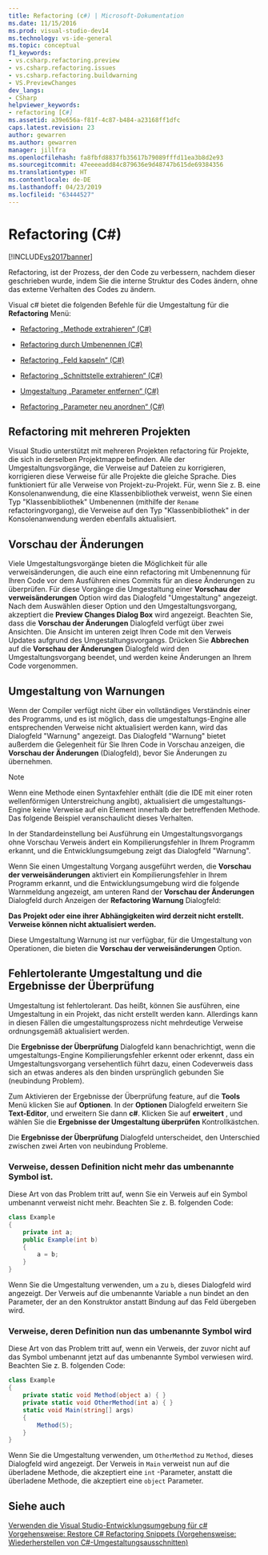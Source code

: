 ```yaml
---
title: Refactoring (c#) | Microsoft-Dokumentation
ms.date: 11/15/2016
ms.prod: visual-studio-dev14
ms.technology: vs-ide-general
ms.topic: conceptual
f1_keywords:
- vs.csharp.refactoring.preview
- vs.csharp.refactoring.issues
- vs.csharp.refactoring.buildwarning
- VS.PreviewChanges
dev_langs:
- CSharp
helpviewer_keywords:
- refactoring [C#]
ms.assetid: a39e656a-f81f-4c87-b484-a23168ff1dfc
caps.latest.revision: 23
author: gewarren
ms.author: gewarren
manager: jillfra
ms.openlocfilehash: fa8fbfd8837fb35617b79089fffd11ea3b8d2e93
ms.sourcegitcommit: 47eeeeadd84c879636e9d48747b615de69384356
ms.translationtype: HT
ms.contentlocale: de-DE
ms.lasthandoff: 04/23/2019
ms.locfileid: "63444527"
---
```

# <a name="refactoring-c"></a>Refactoring (C#)
[!INCLUDE[vs2017banner](../includes/vs2017banner.md)]

Refactoring, ist der Prozess, der den Code zu verbessern, nachdem dieser geschrieben wurde, indem Sie die interne Struktur des Codes ändern, ohne das externe Verhalten des Codes zu ändern.  
  
 Visual c# bietet die folgenden Befehle für die Umgestaltung für die **Refactoring** Menü:  
  
- [Refactoring „Methode extrahieren“ (C#)](../csharp-ide/extract-method-refactoring-csharp.md)  
  
- [Refactoring durch Umbenennen (C#)](../csharp-ide/rename-refactoring-csharp.md)  
  
- [Refactoring „Feld kapseln“ (C#)](../csharp-ide/encapsulate-field-refactoring-csharp.md)  
  
- [Refactoring „Schnittstelle extrahieren“ (C#)](../csharp-ide/extract-interface-refactoring-csharp.md)  
  
- [Umgestaltung „Parameter entfernen“ (C#)](../csharp-ide/remove-parameters-refactoring-csharp.md)  
  
- [Refactoring „Parameter neu anordnen“ (C#)](../csharp-ide/reorder-parameters-refactoring-csharp.md)  
  
## <a name="multi-project-refactoring"></a>Refactoring mit mehreren Projekten  
 Visual Studio unterstützt mit mehreren Projekten refactoring für Projekte, die sich in derselben Projektmappe befinden. Alle der Umgestaltungsvorgänge, die Verweise auf Dateien zu korrigieren, korrigieren diese Verweise für alle Projekte die gleiche Sprache. Dies funktioniert für alle Verweise von Projekt-zu-Projekt. Für, wenn Sie z. B. eine Konsolenanwendung, die eine Klassenbibliothek verweist, wenn Sie einen Typ "Klassenbibliothek" Umbenennen (mithilfe der `Rename` refactoringvorgang), die Verweise auf den Typ "Klassenbibliothek" in der Konsolenanwendung werden ebenfalls aktualisiert.  
  
## <a name="changes-preview"></a>Vorschau der Änderungen  
 Viele Umgestaltungsvorgänge bieten die Möglichkeit für alle verweisänderungen, die auch eine einn refactoring mit Umbenennung für Ihren Code vor dem Ausführen eines Commits für an diese Änderungen zu überprüfen. Für diese Vorgänge die Umgestaltung einer **Vorschau der verweisänderungen** Option wird das Dialogfeld "Umgestaltung" angezeigt. Nach dem Auswählen dieser Option und den Umgestaltungsvorgang, akzeptiert die **Preview Changes Dialog Box** wird angezeigt. Beachten Sie, dass die **Vorschau der Änderungen** Dialogfeld verfügt über zwei Ansichten. Die Ansicht im unteren zeigt Ihren Code mit den Verweis Updates aufgrund des Umgestaltungsvorgangs. Drücken Sie **Abbrechen** auf die **Vorschau der Änderungen** Dialogfeld wird den Umgestaltungsvorgang beendet, und werden keine Änderungen an Ihrem Code vorgenommen.  
  
## <a name="refactoring-warnings"></a>Umgestaltung von Warnungen  
 Wenn der Compiler verfügt nicht über ein vollständiges Verständnis einer des Programms, und es ist möglich, dass die umgestaltungs-Engine alle entsprechenden Verweise nicht aktualisiert werden kann, wird das Dialogfeld "Warnung" angezeigt. Das Dialogfeld "Warnung" bietet außerdem die Gelegenheit für Sie Ihren Code in Vorschau anzeigen, die **Vorschau der Änderungen** (Dialogfeld), bevor Sie Änderungen zu übernehmen.  
  
> [!NOTE]
> Wenn eine Methode einen Syntaxfehler enthält (die die IDE mit einer roten wellenförmigen Unterstreichung angibt), aktualisiert die umgestaltungs-Engine keine Verweise auf ein Element innerhalb der betreffenden Methode. Das folgende Beispiel veranschaulicht dieses Verhalten.  
  
 In der Standardeinstellung bei Ausführung ein Umgestaltungsvorgangs ohne Vorschau Verweis ändert ein Kompilierungsfehler in Ihrem Programm erkannt, und die Entwicklungsumgebung zeigt das Dialogfeld "Warnung".  
  
 Wenn Sie einen Umgestaltung Vorgang ausgeführt werden, die **Vorschau der verweisänderungen** aktiviert ein Kompilierungsfehler in Ihrem Programm erkannt, und die Entwicklungsumgebung wird die folgende Warnmeldung angezeigt, am unteren Rand der **Vorschau der Änderungen** Dialogfeld durch Anzeigen der **Refactoring Warnung** Dialogfeld:  
  
 **Das Projekt oder eine ihrer Abhängigkeiten wird derzeit nicht erstellt. Verweise können nicht aktualisiert werden.**  
  
 Diese Umgestaltung Warnung ist nur verfügbar, für die Umgestaltung von Operationen, die bieten die **Vorschau der verweisänderungen** Option.  
  
## <a name="error-tolerant-refactoring-and-verification-results"></a>Fehlertolerante Umgestaltung und die Ergebnisse der Überprüfung  
 Umgestaltung ist fehlertolerant. Das heißt, können Sie ausführen, eine Umgestaltung in ein Projekt, das nicht erstellt werden kann. Allerdings kann in diesen Fällen die umgestaltungsprozess nicht mehrdeutige Verweise ordnungsgemäß aktualisiert werden.  
  
 Die **Ergebnisse der Überprüfung** Dialogfeld kann benachrichtigt, wenn die umgestaltungs-Engine Kompilierungsfehler erkennt oder erkennt, dass ein Umgestaltungsvorgang versehentlich führt dazu, einen Codeverweis dass sich an etwas anderes als den binden ursprünglich gebunden Sie (neubindung Problem).  
  
 Zum Aktivieren der Ergebnisse der Überprüfung feature, auf die **Tools** Menü klicken Sie auf **Optionen**. In der **Optionen** Dialogfeld erweitern Sie **Text-Editor**, und erweitern Sie dann **c#**. Klicken Sie auf **erweitert** , und wählen Sie die **Ergebnisse der Umgestaltung überprüfen** Kontrollkästchen.  
  
 Die **Ergebnisse der Überprüfung** Dialogfeld unterscheidet, den Unterschied zwischen zwei Arten von neubindung Probleme.  
  
### <a name="references-whose-definition-will-no-longer-be-the-renamed-symbol"></a>Verweise, dessen Definition nicht mehr das umbenannte Symbol ist.  
 Diese Art von das Problem tritt auf, wenn Sie ein Verweis auf ein Symbol umbenannt verweist nicht mehr. Beachten Sie z. B. folgenden Code:  
  
```csharp  
class Example  
{  
    private int a;  
    public Example(int b)  
    {  
        a = b;  
    }  
}  
```  
  
 Wenn Sie die Umgestaltung verwenden, um `a` zu `b`, dieses Dialogfeld wird angezeigt. Der Verweis auf die umbenannte Variable `a` nun bindet an den Parameter, der an den Konstruktor anstatt Bindung auf das Feld übergeben wird.  
  
### <a name="references-whose-definition-will-now-become-the-renamed-symbol"></a>Verweise, deren Definition nun das umbenannte Symbol wird  
 Diese Art von das Problem tritt auf, wenn ein Verweis, der zuvor nicht auf das Symbol umbenannt jetzt auf das umbenannte Symbol verwiesen wird. Beachten Sie z. B. folgenden Code:  
  
```csharp  
class Example  
{  
    private static void Method(object a) { }  
    private static void OtherMethod(int a) { }  
    static void Main(string[] args)  
    {  
        Method(5);  
    }  
}  
```  
  
 Wenn Sie die Umgestaltung verwenden, um `OtherMethod` zu `Method`, dieses Dialogfeld wird angezeigt. Der Verweis in `Main` verweist nun auf die überladene Methode, die akzeptiert eine `int` -Parameter, anstatt die überladene Methode, die akzeptiert eine `object` Parameter.  
  
## <a name="see-also"></a>Siehe auch  
 [Verwenden die Visual Studio-Entwicklungsumgebung für c#](../csharp-ide/using-the-visual-studio-development-environment-for-csharp.md)   
 [Vorgehensweise: Restore C# Refactoring Snippets (Vorgehensweise: Wiederherstellen von C#-Umgestaltungsausschnitten)](../ide/how-to-restore-csharp-refactoring-snippets.md)